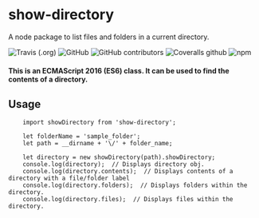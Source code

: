 # show-directory
A node package to list files and folders in a current directory.

![Travis (.org)](https://img.shields.io/travis/trishantpahwa/show-directory?style=plastic)
![GitHub](https://img.shields.io/github/license/trishantpahwa/show-directory?style=plastic)
![GitHub contributors](https://img.shields.io/github/contributors/trishantpahwa/show-directory?style=plastic)
![Coveralls github](https://img.shields.io/coveralls/github/trishantpahwa/show-directory?style=flat-square)
![npm](https://img.shields.io/npm/dw/show-directory?style=plastic)

#### This is an ECMAScript 2016 (ES6) class. It can be used to find the contents of a directory.

## Usage
```
    import showDirectory from 'show-directory';

    let folderName = 'sample_folder';
    let path = __dirname + '\/' + folder_name;

    let directory = new showDirectory(path).showDirectory;
    console.log(directory);  // Displays directory obj.
    console.log(directory.contents);  // Displays contents of a directory with a file/folder label
    console.log(directory.folders);  // Displays folders within the directory.
    console.log(directory.files);  // Displays files within the directory.
```